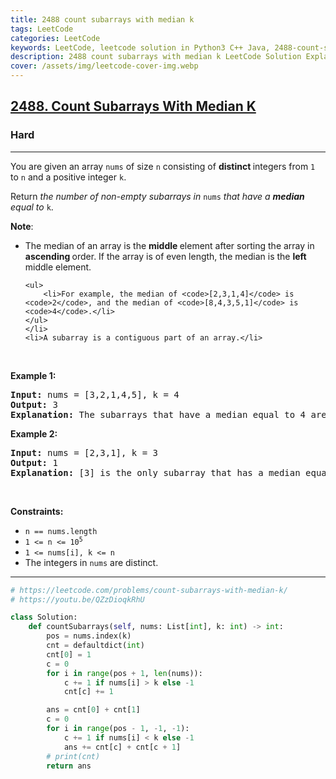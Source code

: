 ```yaml
---
title: 2488 count subarrays with median k
tags: LeetCode
categories: LeetCode
keywords: LeetCode, leetcode solution in Python3 C++ Java, 2488-count-subarrays-with-median-k solution
description: 2488 count subarrays with median k LeetCode Solution Explained
cover: /assets/img/leetcode-cover-img.webp
---
```





<h2><a href="https://leetcode.com/problems/count-subarrays-with-median-k/">2488. Count Subarrays With Median K</a></h2><h3>Hard</h3><hr><div><p>You are given an array <code>nums</code> of size <code>n</code> consisting of <strong>distinct </strong>integers from <code>1</code> to <code>n</code> and a positive integer <code>k</code>.</p>

<p>Return <em>the number of non-empty subarrays in </em><code>nums</code><em> that have a <strong>median</strong> equal to </em><code>k</code>.</p>

<p><strong>Note</strong>:</p>

<ul>
	<li>The median of an array is the <strong>middle </strong>element after sorting the array in <strong>ascending </strong>order. If the array is of even length, the median is the <strong>left </strong>middle element.

	<ul>
		<li>For example, the median of <code>[2,3,1,4]</code> is <code>2</code>, and the median of <code>[8,4,3,5,1]</code> is <code>4</code>.</li>
	</ul>
	</li>
	<li>A subarray is a contiguous part of an array.</li>
</ul>

<p>&nbsp;</p>
<p><strong class="example">Example 1:</strong></p>

<pre><strong>Input:</strong> nums = [3,2,1,4,5], k = 4
<strong>Output:</strong> 3
<strong>Explanation:</strong> The subarrays that have a median equal to 4 are: [4], [4,5] and [1,4,5].
</pre>

<p><strong class="example">Example 2:</strong></p>

<pre><strong>Input:</strong> nums = [2,3,1], k = 3
<strong>Output:</strong> 1
<strong>Explanation:</strong> [3] is the only subarray that has a median equal to 3.
</pre>

<p>&nbsp;</p>
<p><strong>Constraints:</strong></p>

<ul>
	<li><code>n == nums.length</code></li>
	<li><code>1 &lt;= n &lt;= 10<sup>5</sup></code></li>
	<li><code>1 &lt;= nums[i], k &lt;= n</code></li>
	<li>The integers in <code>nums</code> are distinct.</li>
</ul>
</div>

---




```python
# https://leetcode.com/problems/count-subarrays-with-median-k/
# https://youtu.be/QZzDioqkRhU

class Solution:
    def countSubarrays(self, nums: List[int], k: int) -> int:
        pos = nums.index(k)
        cnt = defaultdict(int)
        cnt[0] = 1
        c = 0
        for i in range(pos + 1, len(nums)):
            c += 1 if nums[i] > k else -1
            cnt[c] += 1

        ans = cnt[0] + cnt[1]
        c = 0
        for i in range(pos - 1, -1, -1):
            c += 1 if nums[i] < k else -1
            ans += cnt[c] + cnt[c + 1]
        # print(cnt)
        return ans
```
